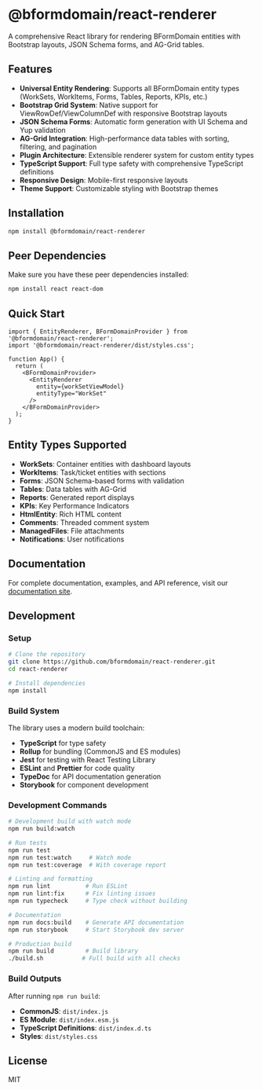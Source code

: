 # @bformdomain/react-renderer

A comprehensive React library for rendering BFormDomain entities with Bootstrap layouts, JSON Schema forms, and AG-Grid tables.

## Features

- **Universal Entity Rendering**: Supports all BFormDomain entity types (WorkSets, WorkItems, Forms, Tables, Reports, KPIs, etc.)
- **Bootstrap Grid System**: Native support for ViewRowDef/ViewColumnDef with responsive Bootstrap layouts
- **JSON Schema Forms**: Automatic form generation with UI Schema and Yup validation
- **AG-Grid Integration**: High-performance data tables with sorting, filtering, and pagination
- **Plugin Architecture**: Extensible renderer system for custom entity types
- **TypeScript Support**: Full type safety with comprehensive TypeScript definitions
- **Responsive Design**: Mobile-first responsive layouts
- **Theme Support**: Customizable styling with Bootstrap themes

## Installation

```bash
npm install @bformdomain/react-renderer
```

## Peer Dependencies

Make sure you have these peer dependencies installed:

```bash
npm install react react-dom
```

## Quick Start

```tsx
import { EntityRenderer, BFormDomainProvider } from '@bformdomain/react-renderer';
import '@bformdomain/react-renderer/dist/styles.css';

function App() {
  return (
    <BFormDomainProvider>
      <EntityRenderer 
        entity={workSetViewModel} 
        entityType="WorkSet" 
      />
    </BFormDomainProvider>
  );
}
```

## Entity Types Supported

- **WorkSets**: Container entities with dashboard layouts
- **WorkItems**: Task/ticket entities with sections
- **Forms**: JSON Schema-based forms with validation
- **Tables**: Data tables with AG-Grid
- **Reports**: Generated report displays
- **KPIs**: Key Performance Indicators
- **HtmlEntity**: Rich HTML content
- **Comments**: Threaded comment system
- **ManagedFiles**: File attachments
- **Notifications**: User notifications

## Documentation

For complete documentation, examples, and API reference, visit our [documentation site](https://bformdomain.github.io/react-renderer).

## Development

### Setup

```bash
# Clone the repository
git clone https://github.com/bformdomain/react-renderer.git
cd react-renderer

# Install dependencies
npm install
```

### Build System

The library uses a modern build toolchain:

- **TypeScript** for type safety
- **Rollup** for bundling (CommonJS and ES modules)
- **Jest** for testing with React Testing Library
- **ESLint** and **Prettier** for code quality
- **TypeDoc** for API documentation generation
- **Storybook** for component development

### Development Commands

```bash
# Development build with watch mode
npm run build:watch

# Run tests
npm run test
npm run test:watch     # Watch mode
npm run test:coverage  # With coverage report

# Linting and formatting
npm run lint          # Run ESLint
npm run lint:fix      # Fix linting issues
npm run typecheck     # Type check without building

# Documentation
npm run docs:build    # Generate API documentation
npm run storybook     # Start Storybook dev server

# Production build
npm run build         # Build library
./build.sh           # Full build with all checks
```

### Build Outputs

After running `npm run build`:

- **CommonJS**: `dist/index.js`
- **ES Module**: `dist/index.esm.js`
- **TypeScript Definitions**: `dist/index.d.ts`
- **Styles**: `dist/styles.css`

## License

MIT